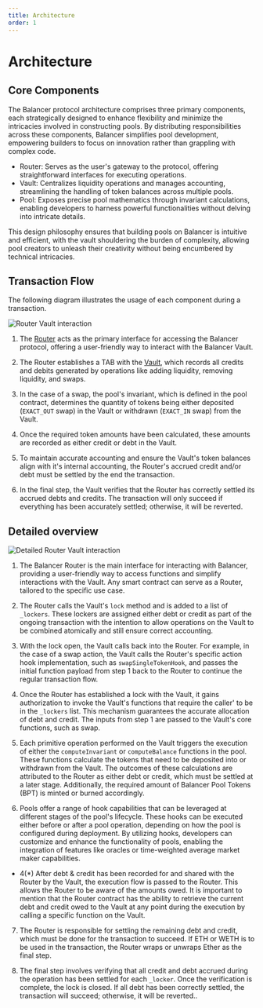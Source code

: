 ```yaml
---
title: Architecture
order: 1
---
```


# Architecture

## Core Components

The Balancer protocol architecture comprises three primary components, each strategically designed to enhance flexibility and minimize the intricacies involved in constructing pools. By distributing responsibilities across these components, Balancer simplifies pool development, empowering builders to focus on innovation rather than grappling with complex code.

- Router: Serves as the user's gateway to the protocol, offering straightforward interfaces for executing operations.
- Vault: Centralizes liquidity operations and manages accounting, streamlining the handling of token balances across multiple pools.
- Pool: Exposes precise pool mathematics through invariant calculations, enabling developers to harness powerful functionalities without delving into intricate details.

This design philosophy ensures that building pools on Balancer is intuitive and efficient, with the vault shouldering the burden of complexity, allowing pool creators to unleash their creativity without being encumbered by technical intricacies.

## Transaction Flow

The following diagram illustrates the usage of each component during a transaction.

![Router Vault interaction](/images/architecture-1.png)

1. The [Router](/concepts/router/technical.html) acts as the primary interface for accessing the Balancer protocol, offering a user-friendly way to interact with the Balancer Vault.

2. The Router establishes a TAB with the [Vault](/concepts/vault), which records all credits and debits generated by operations like adding liquidity, removing liquidity, and swaps.

3. In the case of a swap, the pool's invariant, which is defined in the pool contract, determines the quantity of tokens being either deposited (`EXACT_OUT` swap) in the Vault or withdrawn (`EXACT_IN` swap) from the Vault.

4. Once the required token amounts have been calculated, these amounts are recorded as either credit or debt in the Vault.

5. To maintain accurate accounting and ensure the Vault's token balances align with it's internal accounting, the Router's accrued credit and/or debt must be settled by the end the transaction.

6. In the final step, the Vault verifies that the Router has correctly settled its accrued debts and credits. The transaction will only succeed if everything has been accurately settled; otherwise, it will be reverted.

## Detailed overview

![Detailed Router Vault interaction](/images/architecture-2.png)

1. The Balancer Router is the main interface for interacting with Balancer, providing a user-friendly way to access functions and simplify interactions with the Vault. Any smart contract can serve as a Router, tailored to the specific use case.

2. The Router calls the Vault's `lock` method and is added to a list of `_lockers`. These lockers are assigned either debt or credit as part of the ongoing transaction with the intention to allow operations on the Vault to be combined atomically and still ensure correct accounting.

3. With the lock open, the Vault calls back into the Router. For example, in the case of a swap action, the Vault calls the Router's specific action hook implementation, such as `swapSingleTokenHook`, and passes the initial function payload from step 1 back to the Router to continue the regular transaction flow.

4. Once the Router has established a lock with the Vault, it gains authorization to invoke the Vault's functions that require the caller' to be in the `_lockers` list. This mechanism guarantees the accurate allocation of debt and credit. The inputs from step 1 are passed to the Vault's core functions, such as swap.

5. Each primitive operation performed on the Vault triggers the execution of either the `computeInvariant` or `computeBalance` functions in the pool. These functions calculate the tokens that need to be deposited into or withdrawn from the Vault. The outcomes of these calculations are attributed to the Router as either debt or credit, which must be settled at a later stage. Additionally, the required amount of Balancer Pool Tokens (BPT) is minted or burned accordingly.

6. Pools offer a range of hook capabilities that can be leveraged at different stages of the pool's lifecycle. These hooks can be executed either before or after a pool operation, depending on how the pool is configured during deployment. By utilizing hooks, developers can customize and enhance the functionality of pools, enabling the integration of features like oracles or time-weighted average market maker capabilities.      

- 4(*) After debt & credit has been recorded for and shared with the Router by the Vault, the execution flow is passed to the Router. This allows the Router to be aware of the amounts owed. It is important to mention that the Router contract has the ability to retrieve the current debt and credit owed to the Vault at any point during the execution by calling a specific function on the Vault.

7. The Router is responsible for settling the remaining debt and credit, which must be done for the transaction to succeed. If ETH or WETH is to be used in the transaction, the Router wraps or unwraps Ether as the final step.

8. The final step involves verifying that all credit and debt accrued during the operation has been settled for each `_locker`. Once the verification is complete, the lock is closed. If all debt has been correctly settled, the transaction will succeed; otherwise, it will be reverted..
